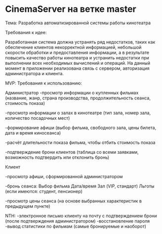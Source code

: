 # CinemaServer на ветке master
Тема: Разработка автоматизированной системы работы кинотеатра

Требования к идее:

Разработанная система должна устранять ряд недостатков, таких как обеспечение клиентов некорректной информацией, небольшой скорости обработки и предоставления информации, а в результате повысить качество работы кинотеатра и устранить недостатки при выполнении всех необходимых вычислений и операций. 
На данный момент в приложении реализована связь с сервером, авторизация администратора и клиента.

MVP:
Требования к использованию:

Администратор
-просмотр информации о купленных фильмах (название, жанр, страна производства, продолжительность сеанса, стоимость показа)

-просмотр информации о залах в кинотеатре (тип зала, номер зала, количество посадочных мест)

-формирование афиши (выбор фильма, свободного зала, цены билета, дата и время киносеанса)

-расчёт длительности показа фильма, чтобы отбить стоимость показа

-подтверждение брони клиентов (таблица со всеми заявками, возможность подтвердить или отклонить бронь)


Клиент

-просмотр афиши, сформированной администратором

-бронь сеанса: Выбор фильма
               Дата/время
               Зал (VIP, стандарт)
               Льготы (если имеются: студент, пенсионер)
   
-просмотр цены сеанса (на основе выбранных характеристик в предыдущем пункте)

NTH:
-электронное письмо клиенту на почту с подтверждением брони (после подтверждения администратором)
-восстановление пароля
-вывод статистики по фильмам (самые бронируемые и наоборот)

